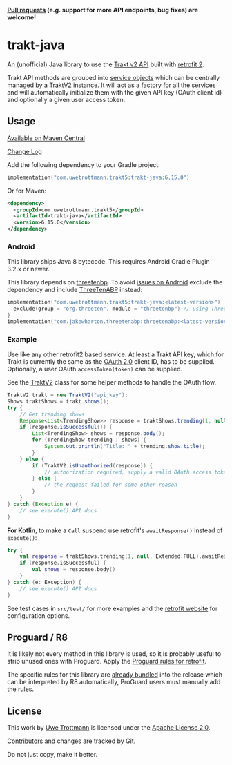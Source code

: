 **[Pull requests](CONTRIBUTING.md) (e.g. support for more API endpoints, bug fixes) are welcome!**

# trakt-java

An (unofficial) Java library to use the [Trakt v2 API](https://trakt.docs.apiary.io/) built with [retrofit 2](https://square.github.io/retrofit/).

Trakt API methods are grouped into [service objects](src/main/java/com/uwetrottmann/trakt5/services) 
which can be centrally managed by a [TraktV2](src/main/java/com/uwetrottmann/trakt5/TraktV2.java) instance.
It will act as a factory for all the services and will automatically initialize them with the given
API key (OAuth client id) and optionally a given user access token.

## Usage

<a href="https://central.sonatype.com/search?q=g:com.uwetrottmann.trakt5">Available on Maven Central</a>

[Change Log](CHANGELOG.md)                                                                   

Add the following dependency to your Gradle project:

```kotlin
implementation("com.uwetrottmann.trakt5:trakt-java:6.15.0")
```

Or for Maven:

```xml
<dependency>
  <groupId>com.uwetrottmann.trakt5</groupId>
  <artifactId>trakt-java</artifactId>
  <version>6.15.0</version>
</dependency>
```

### Android
This library ships Java 8 bytecode. This requires Android Gradle Plugin 3.2.x or newer.

This library depends on [threetenbp](https://github.com/ThreeTen/threetenbp). To avoid 
[issues on Android](https://github.com/JakeWharton/ThreeTenABP#why-not-use-threetenbp) exclude the 
dependency and include [ThreeTenABP](https://github.com/JakeWharton/ThreeTenABP) instead:

```kotlin
implementation("com.uwetrottmann.trakt5:trakt-java:<latest-version>") {
  exclude(group = "org.threeten", module = "threetenbp") // using ThreeTenABP instead
}
implementation("com.jakewharton.threetenabp:threetenabp:<latest-version>")
```

### Example

Use like any other retrofit2 based service. At least a Trakt API key, which for Trakt is currently the same as the 
[OAuth 2.0](https://www.digitalocean.com/community/tutorials/an-introduction-to-oauth-2) client ID,
has to be supplied. Optionally, a user OAuth `accessToken(token)` can be supplied.

See the [TraktV2](src/main/java/com/uwetrottmann/trakt5/TraktV2.java) class for some helper methods to handle the OAuth flow.

```java
TraktV2 trakt = new TraktV2("api_key");
Shows traktShows = trakt.shows();
try {
    // Get trending shows
    Response<List<TrendingShow>> response = traktShows.trending(1, null, Extended.FULL).execute();
    if (response.isSuccessful()) {
        List<TrendingShow> shows = response.body();
        for (TrendingShow trending : shows) {
            System.out.println("Title: " + trending.show.title);
        }
    } else {
        if (TraktV2.isUnauthorized(response)) {
            // authorization required, supply a valid OAuth access token
        } else {
            // the request failed for some other reason
        }
    }
} catch (Exception e) {
    // see execute() API docs 
}
```

**For Kotlin**, to make a `Call` suspend use retrofit's `awaitResponse()` instead of `execute()`:
```kotlin
try {
    val response = traktShows.trending(1, null, Extended.FULL).awaitResponse()
    if (response.isSuccessful) {
        val shows = response.body()
    }
} catch (e: Exception) {
    // see execute() API docs
}
```

See test cases in `src/test/` for more examples and the [retrofit website](https://square.github.io/retrofit/) for configuration options.

## Proguard / R8
It is likely not every method in this library is used, so it is probably useful to strip unused ones with Proguard.
Apply the [Proguard rules for retrofit](https://square.github.io/retrofit/#download).

The specific rules for this library are [already bundled](src/main/resources/META-INF/proguard/trakt-java.pro) into the
release which can be interpreted by R8 automatically, ProGuard users must manually add the rules.

## License

This work by [Uwe Trottmann](https://uwetrottmann.com) is licensed under the [Apache License 2.0](LICENSE.txt).

[Contributors](https://github.com/UweTrottmann/trakt-java/graphs/contributors) and changes are tracked by Git.

Do not just copy, make it better.
